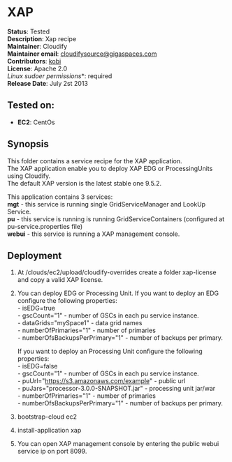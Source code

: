# XAP

**Status**: Tested  
**Description**: Xap recipe  
**Maintainer**:       Cloudify  
**Maintainer email**: cloudifysource@gigaspaces.com  
**Contributors**:    [kobi](https://github.com/kobikis)  
**License**:      Apache 2.0  
**Linux* sudoer permissions**:	required  
**Release Date**: July 2st 2013  


Tested on:
--------

* <strong>EC2</strong>: CentOs

Synopsis
--------

This folder contains a service recipe for the XAP application.  
The XAP application enable you to deploy XAP EDG or ProcessingUnits using Cloudify.  
The default XAP version is the latest stable one 9.5.2.  

This application contains 3 services:  
    <strong>mgt</strong> - this service is running single GridServiceManager and LookUp Service.  
    <strong>pu</strong> - this service is running is running GridServiceContainers (configured at pu-service.properties file)  
    <strong>webui</strong> - this service is running a XAP management console.  


Deployment
----------

 1. At <Cloudify Home>/clouds/ec2/upload/cloudify-overrides create a folder xap-license and copy a valid XAP license.
 2. You can deploy EDG or Processing Unit.
    If you want to deploy an EDG configure the following properties:  
        - isEDG=true  
        - gscCount="1"   -  number of GSCs in each pu service instance.  
        - dataGrids="mySpace1"  - data grid names  
        - numberOfPrimaries="1" - number of primaries  
        - numberOfsBackupsPerPrimary="1" - number of backups per primary.  

    If you want to deploy an Processing Unit  configure the following properties:  
        - isEDG=false  
        - gscCount="1"   -  number of GSCs in each pu service instance.  
        - puUrl="https://s3.amazonaws.com/example" - public url  
        - puJars="processor-3.0.0-SNAPSHOT.jar" - processing unit jar/war  
        - numberOfPrimaries="1" - number of primaries  
        - numberOfsBackupsPerPrimary="1" - number of backups per primary.  
 3. bootstrap-cloud ec2
 4. install-application xap
 5. You can open XAP management console by entering the public webui service ip on port 8099.



